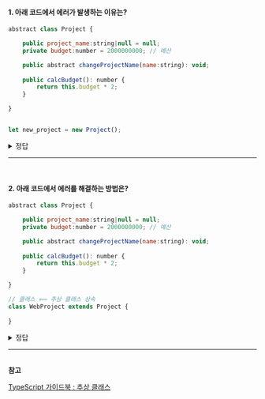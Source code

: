 #### 1. 아래 코드에서 에러가 발생하는 이유는?

```javascript
abstract class Project {

    public project_name:string|null = null;
    private budget:number = 2000000000; // 예산

    public abstract changeProjectName(name:string): void;
    
    public calcBudget(): number {
        return this.budget * 2;
    }

}


let new_project = new Project();
```
<details>
  <summary>정답</summary>
  이유 : 추상 클래스의 인스턴스를 만들 수 없습니다.
</details>

***
<br />

#### 2. 아래 코드에서 에러를 해결하는 방법은?

```javascript
abstract class Project {

    public project_name:string|null = null;
    private budget:number = 2000000000; // 예산

    public abstract changeProjectName(name:string): void;
    
    public calcBudget(): number {
        return this.budget * 2;
    }

}

// 클래스 ⟸ 추상 클래스 상속
class WebProject extends Project {
  
}


```
<details>
  <summary>정답</summary>
  changeProjectName 메소드를 구현한다.
  이유 : 추상 클래스를 상속하는 클래스는 추상 클래스에 정의된 메서드를 반드시 구현해야 합니다.
</details>

***
<br />
<b>참고</b><br />

[TypeScript 가이드북 : 추상 클래스](https://yamoo9.gitbook.io/typescript/classes/abstract-class)
